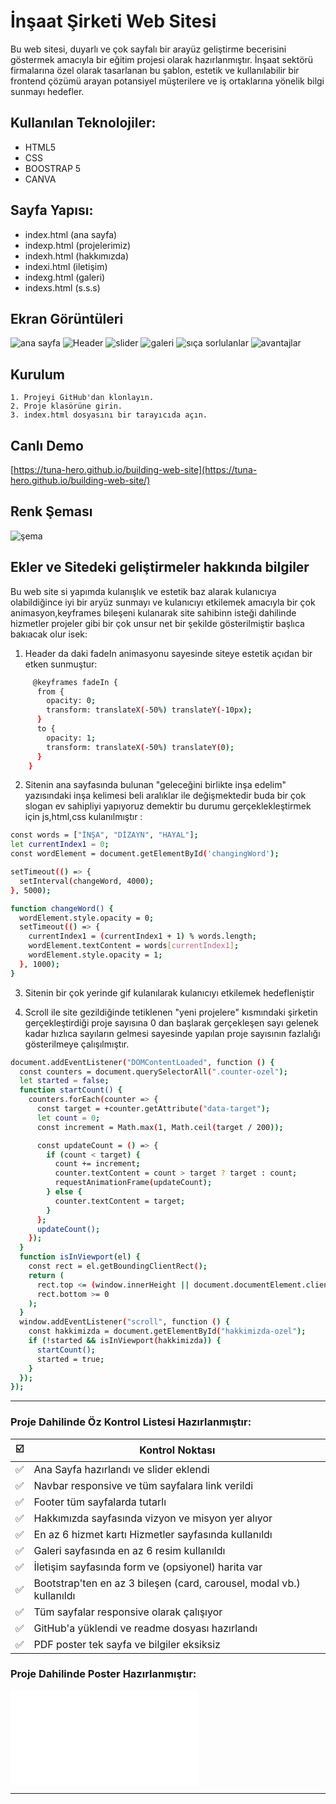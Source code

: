 
# İnşaat Şirketi Web Sitesi

Bu web sitesi, duyarlı ve çok sayfalı bir arayüz geliştirme becerisini göstermek amacıyla bir eğitim
projesi olarak hazırlanmıştır. İnşaat sektörü firmalarına özel olarak tasarlanan bu şablon, estetik
ve kullanılabilir bir frontend çözümü arayan potansiyel müşterilere ve iş ortaklarına yönelik bilgi
sunmayı hedefler.

## Kullanılan Teknolojiler:

- HTML5
- CSS
- BOOSTRAP 5
- CANVA


## Sayfa Yapısı:

- index.html (ana sayfa)
- indexp.html (projelerimiz)
- indexh.html (hakkımızda)
- indexi.html (iletişim)
- indexg.html (galeri)
- indexs.html (s.s.s)

## Ekran Görüntüleri

![ana sayfa](screenshot/anasayfa.png)
![Header](screenshot/header.png)
![slider](screenshot/slider.png)
![galeri](screenshot/galeri.png)
![sıça sorlulanlar](screenshot/soru.png)
![avantajlar](screenshot/hizmet.png)

## Kurulum
    1. Projeyi GitHub'dan klonlayın.
    2. Proje klasörüne girin.
    3. index.html dosyasını bir tarayıcıda açın.

## Canlı Demo
[https://tuna-hero.github.io/building-web-site](https://tuna-hero.github.io/building-web-site/)

## Renk Şeması
![şema](screenshot/renk.png)



## Ekler ve Sitedeki geliştirmeler hakkında bilgiler 

Bu web site si yapımda kulanışlık ve estetik baz alarak kulanıcıya olabildiğince iyi bir aryüz sunmayı ve kulanıcıyı etkilemek amacıyla bir çok animasyon,keyframes bileşeni kulanarak site sahibinn isteği dahilinde hizmetler projeler gibi bir çok unsur net bir şekilde gösterilmiştir başlıca bakıacak olur isek:

1. Header da daki fadeIn animasyonu sayesinde siteye estetik açıdan bir etken sunmuştur:

```bash
     @keyframes fadeIn {
      from {
        opacity: 0;
        transform: translateX(-50%) translateY(-10px);
      }
      to {
        opacity: 1;
        transform: translateX(-50%) translateY(0);
      }
    }
```
2. Sitenin ana sayfasında bulunan "geleceğini birlikte inşa edelim"
yazısındaki inşa kelimesi beli aralıklar ile değişmektedir buda bir çok slogan ev sahipliyi yapıyoruz demektir bu durumu gerçeklekleştirmek için js,html,css kulanılmıştır :

```bash
const words = ["İNŞA", "DİZAYN", "HAYAL"];
let currentIndex1 = 0;
const wordElement = document.getElementById('changingWord');

setTimeout(() => {
  setInterval(changeWord, 4000);
}, 5000);

function changeWord() {
  wordElement.style.opacity = 0;
  setTimeout(() => {
    currentIndex1 = (currentIndex1 + 1) % words.length;
    wordElement.textContent = words[currentIndex1];
    wordElement.style.opacity = 1;
  }, 1000);
}
```
3. Sitenin bir çok yerinde gif kulanılarak kulanıcıyı etkilemek hedefleniştir

4. Scroll ile site gezildiğinde tetiklenen "yeni projelere" kısmındaki şirketin gerçekleştirdiği proje sayısına 0 dan başlarak gerçekleşen sayı gelenek kadar hızlıca sayıların gelmesi sayesinde yapılan proje sayısının fazlalığı gösterilmeye çalışılmıştır.

```bash
document.addEventListener("DOMContentLoaded", function () {
  const counters = document.querySelectorAll(".counter-ozel");
  let started = false;
  function startCount() {
    counters.forEach(counter => {
      const target = +counter.getAttribute("data-target");
      let count = 0;
      const increment = Math.max(1, Math.ceil(target / 200));

      const updateCount = () => {
        if (count < target) {
          count += increment;
          counter.textContent = count > target ? target : count;
          requestAnimationFrame(updateCount);
        } else {
          counter.textContent = target;
        }
      };
      updateCount();
    });
  }
  function isInViewport(el) {
    const rect = el.getBoundingClientRect();
    return (
      rect.top <= (window.innerHeight || document.documentElement.clientHeight) &&
      rect.bottom >= 0
    );
  }
  window.addEventListener("scroll", function () {
    const hakkimizda = document.getElementById("hakkimizda-ozel");
    if (!started && isInViewport(hakkimizda)) {
      startCount();
      started = true;
    }
  });
});
```
----
### Proje Dahilinde Öz Kontrol Listesi Hazırlanmıştır:

| ☑️ | **Kontrol Noktası** |
|----|---------------------|
| ✅ | Ana Sayfa hazırlandı ve slider eklendi |
| ✅ | Navbar responsive ve tüm sayfalara link verildi |
| ✅ | Footer tüm sayfalarda tutarlı |
| ✅ | Hakkımızda sayfasında vizyon ve misyon yer alıyor |
| ✅ | En az 6 hizmet kartı Hizmetler sayfasında kullanıldı |
| ✅ | Galeri sayfasında en az 6 resim kullanıldı |
| ✅ | İletişim sayfasında form ve (opsiyonel) harita var |
| ✅ | Bootstrap'ten en az 3 bileşen (card, carousel, modal vb.) kullanıldı |
| ✅ | Tüm sayfalar responsive olarak çalışıyor |
| ✅ | GitHub'a yüklendi ve readme dosyası hazırlandı |
| ✅ | PDF poster tek sayfa ve bilgiler eksiksiz |

### Proje Dahilinde Poster Hazırlanmıştır:

![Poster](poster/poster.pdf)

---



  